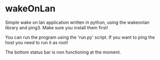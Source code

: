 # wakeOnLan
Simple wake on lan application written in python, using the wakeonlan library and ping3.
Make sure you install them first!

You can run the program using the 'run.py' script.
If you want to ping the host you need to run it as root!

The bottom status bar is non functioning at the moment.
